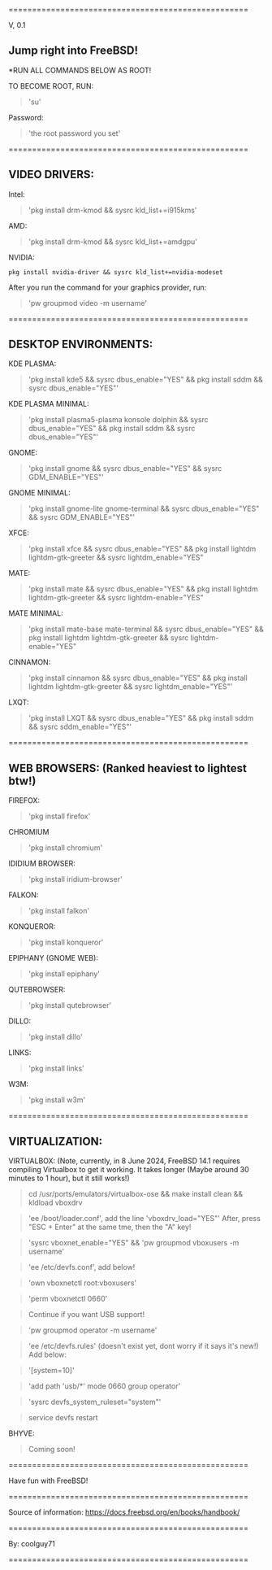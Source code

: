 ===================================================

V, 0.1

## Jump right into FreeBSD!


*RUN ALL COMMANDS BELOW AS ROOT! 

TO BECOME ROOT, RUN: 
> 'su'

Password:
> 'the root password you set'

===================================================

## VIDEO DRIVERS:

Intel:
> 'pkg install drm-kmod && sysrc kld_list+=i915kms'

AMD: 
> 'pkg install drm-kmod && sysrc kld_list+=amdgpu'

NVIDIA: 

`pkg install nvidia-driver && sysrc kld_list+=nvidia-modeset`

After you run the command for your graphics provider, run: 
> 'pw groupmod video -m username'

===================================================

## DESKTOP ENVIRONMENTS:

KDE PLASMA: 
> 'pkg install kde5 && sysrc dbus_enable="YES" && pkg install sddm && sysrc dbus_enable="YES"'

KDE PLASMA MINIMAL: 
> 'pkg install plasma5-plasma konsole dolphin && sysrc dbus_enable="YES" && pkg install sddm && sysrc dbus_enable="YES"'

GNOME: 
> 'pkg install gnome && sysrc dbus_enable="YES" && sysrc GDM_ENABLE="YES"'

GNOME MINIMAL: 
> 'pkg install gnome-lite gnome-terminal && sysrc dbus_enable="YES" && sysrc GDM_ENABLE="YES"'

XFCE: 
> 'pkg install xfce && sysrc dbus_enable="YES" && pkg install lightdm lightdm-gtk-greeter && sysrc lightdm_enable="YES"

MATE: 
> 'pkg install mate && sysrc dbus_enable="YES" && pkg install lightdm lightdm-gtk-greeter && sysrc lightdm-enable="YES"

MATE MINIMAL: 
> 'pkg install mate-base mate-terminal && sysrc dbus_enable="YES" && pkg install lightdm lightdm-gtk-greeter && sysrc lightdm-enable="YES"

CINNAMON: 
> 'pkg install cinnamon && sysrc dbus_enable="YES" && pkg install lightdm lightdm-gtk-greeter && sysrc lightdm_enable="YES"'

LXQT: 
> 'pkg install LXQT && sysrc dbus_enable="YES" && pkg install sddm && sysrc sddm_enable="YES"'

===================================================

## WEB BROWSERS: (Ranked heaviest to lightest btw!)

FIREFOX: 
> 'pkg install firefox'

CHROMIUM 
> 'pkg install chromium'

IDIDIUM BROWSER: 
> 'pkg install iridium-browser'

FALKON: 
> 'pkg install falkon'

KONQUEROR: 
> 'pkg install konqueror'

EPIPHANY (GNOME WEB): 
> 'pkg install epiphany'

QUTEBROWSER: 
> 'pkg install qutebrowser'

DILLO: 
> 'pkg install dillo'

LINKS: 
> 'pkg install links'

W3M: 
> 'pkg install w3m'

===================================================

## VIRTUALIZATION:

VIRTUALBOX: (Note, currently, in 8 June 2024, FreeBSD 14.1 requires compiling Virtualbox to get it working. It takes longer (Maybe around 30 minutes to 1 hour), but it still works!)
> cd /usr/ports/emulators/virtualbox-ose && make install clean && kldload vboxdrv

> 'ee /boot/loader.conf', add the line 'vboxdrv_load="YES"' After, press "ESC + Enter" at the same tme, then the "A" key!

> 'sysrc vboxnet_enable="YES" && 'pw groupmod vboxusers -m username'

> 'ee /etc/devfs.conf', add below!

> 'own     vboxnetctl root:vboxusers'

> 'perm    vboxnetctl 0660'

> Continue if you want USB support!

> 'pw groupmod operator -m username'

> 'ee /etc/devfs.rules' (doesn't exist yet, dont worry if it says it's new!) Add below:

> '[system=10]'

> 'add path 'usb/*' mode 0660 group operator'

> 'sysrc devfs_system_ruleset="system"'

> service devfs restart

BHYVE:
> Coming soon!

===================================================


Have fun with FreeBSD!

===================================================

Source of information: https://docs.freebsd.org/en/books/handbook/

===================================================

By: coolguy71 

===================================================
